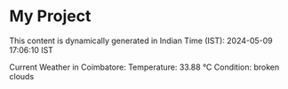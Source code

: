 # My Project

This content is dynamically generated in Indian Time (IST): 2024-05-09 17:06:10 IST


Current Weather in Coimbatore:
Temperature: 33.88 °C
Condition: broken clouds
